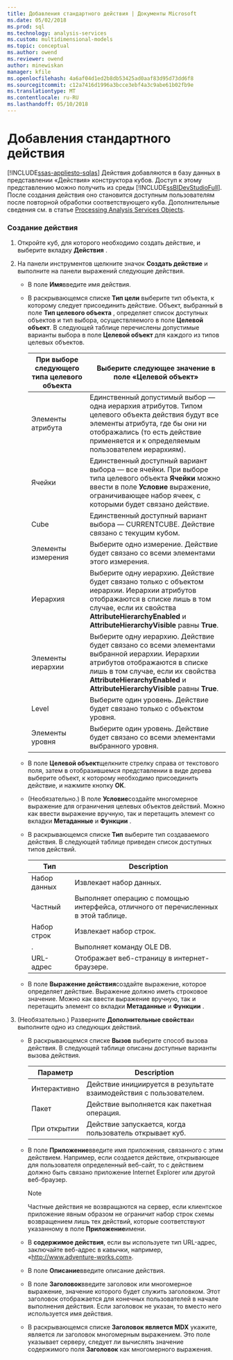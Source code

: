 ```yaml
---
title: Добавления стандартного действия | Документы Microsoft
ms.date: 05/02/2018
ms.prod: sql
ms.technology: analysis-services
ms.custom: multidimensional-models
ms.topic: conceptual
ms.author: owend
ms.reviewer: owend
author: minewiskan
manager: kfile
ms.openlocfilehash: 4a6af04d1ed2b8db53425ad0aaf83d95d73dd6f8
ms.sourcegitcommit: c12a7416d1996a3bcce3ebf4a3c9abe61b02fb9e
ms.translationtype: MT
ms.contentlocale: ru-RU
ms.lasthandoff: 05/10/2018
---
```

# <a name="add-a-standard-action"></a>Добавления стандартного действия
[!INCLUDE[ssas-appliesto-sqlas](../../includes/ssas-appliesto-sqlas.md)]
  Действия добавляются в базу данных в представлении «Действия» конструктора кубов. Доступ к этому представлению можно получить из среды [!INCLUDE[ssBIDevStudioFull](../../includes/ssbidevstudiofull-md.md)]. После создания действия оно становится доступным пользователям после повторной обработки соответствующего куба. Дополнительные сведения см. в статье [Processing Analysis Services Objects](../../analysis-services/multidimensional-models/processing-analysis-services-objects.md).  
  
### <a name="to-create-an-action"></a>Создание действия  
  
1.  Откройте куб, для которого необходимо создать действие, и выберите вкладку **Действия** .  
  
2.  На панели инструментов щелкните значок **Создать действие** и выполните на панели выражений следующие действия.  
  
    -   В поле **Имя**введите имя действия.  
  
    -   В раскрывающемся списке **Тип цели** выберите тип объекта, к которому следует присоединить действие. Объект, выбранный в поле **Тип целевого объекта** , определяет список доступных объектов и тип выбора, осуществляемого в поле **Целевой объект**. В следующей таблице перечислены допустимые варианты выбора в поле **Целевой объект** для каждого из типов целевых объектов.  
  
        |При выборе следующего типа целевого объекта|Выберите следующее значение в поле «Целевой объект»|  
        |---------------------------------------------|---------------------------------------------------|  
        |Элементы атрибута|Единственный допустимый выбор — одна иерархия атрибутов. Типом целевого объекта действия будут все элементы атрибута, где бы они ни отображались (то есть действие применяется и к определяемым пользователем иерархиям).|  
        |Ячейки|Единственный доступный вариант выбора — все ячейки. При выборе типа целевого объекта **Ячейки** можно ввести в поле **Условие** выражение, ограничивающее набор ячеек, с которыми будет связано действие.|  
        |Cube|Единственный доступный вариант выбора — CURRENTCUBE. Действие связано с текущим кубом.|  
        |Элементы измерения|Выберите одно измерение. Действие будет связано со всеми элементами этого измерения.|  
        |Иерархия|Выберите одну иерархию. Действие будет связано только с объектом иерархии. Иерархии атрибутов отображаются в списке лишь в том случае, если их свойства **AttributeHierarchyEnabled** и **AttributeHierarchyVisible** равны **True**.|  
        |Элементы иерархии|Выберите одну иерархию. Действие будет связано со всеми элементами выбранной иерархии. Иерархии атрибутов отображаются в списке лишь в том случае, если их свойства **AttributeHierarchyEnabled** и **AttributeHierarchyVisible** равны **True**.|  
        |Level|Выберите один уровень. Действие будет связано только с объектом уровня.|  
        |Элементы уровня|Выберите один уровень. Действие будет связано со всеми элементами выбранного уровня.|  
  
    -   В поле **Целевой объект**щелкните стрелку справа от текстового поля, затем в отобразившемся представлении в виде дерева выберите объект, к которому необходимо присоединить действие, и нажмите кнопку **ОК**.  
  
    -   (Необязательно.) В поле **Условие**создайте многомерное выражение для ограничения целевых объектов действий. Можно как ввести выражение вручную, так и перетащить элемент со вкладки **Метаданные** и **Функции** .  
  
    -   В раскрывающемся списке **Тип** выберите тип создаваемого действия. В следующей таблице приведен список доступных типов действий.  
  
        |Тип|Description|  
        |----------|-----------------|  
        |Набор данных|Извлекает набор данных.|  
        |Частный|Выполняет операцию с помощью интерфейса, отличного от перечисленных в этой таблице.|  
        |Набор строк|Извлекает набор строк.|  
        |.|Выполняет команду OLE DB.|  
        |URL-адрес|Отображает веб-страницу в интернет-браузере.|  
  
    -   В поле **Выражение действия**создайте выражение, которое определяет действие. Выражение должно иметь строковое значение. Можно как ввести выражение вручную, так и перетащить элемент со вкладки **Метаданные** и **Функции** .  
  
3.  (Необязательно.) Разверните **Дополнительные свойства**и выполните одно из следующих действий.  
  
    -   В раскрывающемся списке **Вызов** выберите способ вызова действия. В следующей таблице описаны доступные варианты вызова действия.  
  
        |Параметр|Description|  
        |------------|-----------------|  
        |Интерактивно|Действие инициируется в результате взаимодействия с пользователем.|  
        |Пакет|Действие выполняется как пакетная операция.|  
        |При открытии|Действие запускается, когда пользователь открывает куб.|  
  
    -   В поле **Приложение**введите имя приложения, связанного с этим действием. Например, если создается действие, открывающее для пользователя определенный веб-сайт, то с действием должно быть связано приложение Internet Explorer или другой веб-браузер.  
  
        > [!NOTE]  
        >  Частные действия не возвращаются на сервер, если клиентское приложение явным образом не ограничит набор строк схемы возвращением лишь тех действий, которые соответствуют указанному в поле **Приложение**имени.  
  
    -   В **содержимое действия**, если вы используете тип URL-адрес, заключайте веб-адрес в кавычки, например, «http://www.adventure-works.com».  
  
    -   В поле **Описание**введите описание действия.  
  
    -   В поле **Заголовок**введите заголовок или многомерное выражение, значение которого будет служить заголовком. Этот заголовок отображается для конечных пользователей в начале выполнения действия. Если заголовок не указан, то вместо него используется имя действия.  
  
    -   В раскрывающемся списке **Заголовок является MDX** укажите, является ли заголовок многомерным выражением. Это поле указывает серверу, следует ли вычислять значение содержимого поля **Заголовок** как многомерного выражения.  
  
  
